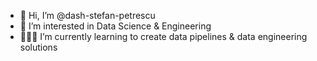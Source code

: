 - 👋 Hi, I’m @dash-stefan-petrescu
- 👀 I’m interested in Data Science & Engineering
- 👨🏻‍💻 I’m currently learning to create data pipelines & data engineering solutions

<!---
dash-stefan-petrescu/dash-stefan-petrescu is a ✨ special ✨ repository because its `README.md` (this file) appears on your GitHub profile.
You can click the Preview link to take a look at your changes.
--->
